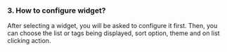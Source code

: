 ### 3. How to configure widget?
After selecting a widget, you will be asked to configure it first. Then, you can choose the list or tags being displayed, sort option, theme and on list clicking action.
